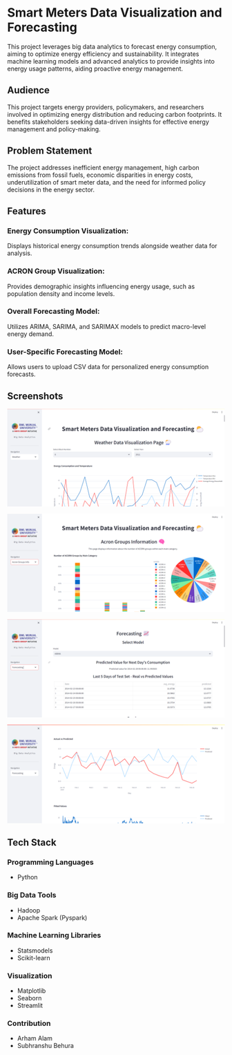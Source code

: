 
# Smart Meters Data Visualization and Forecasting

This project leverages big data analytics to forecast energy consumption, aiming to optimize energy efficiency and sustainability. It integrates machine learning models and advanced analytics to provide insights into energy usage patterns, aiding proactive energy management.


## Audience
This project targets energy providers, policymakers, and researchers involved in optimizing energy distribution and reducing carbon footprints. It benefits stakeholders seeking data-driven insights for effective energy management and policy-making.
## Problem Statement

The project addresses inefficient energy management, high carbon emissions from fossil fuels, economic disparities in energy costs, underutilization of smart meter data, and the need for informed policy decisions in the energy sector.


## Features

### Energy Consumption Visualization:
Displays historical energy consumption trends alongside weather data for analysis.

### ACRON Group Visualization:
Provides demographic insights influencing energy usage, such as population density and income levels.

### Overall Forecasting Model:
Utilizes ARIMA, SARIMA, and SARIMAX models to predict macro-level energy demand.

### User-Specific Forecasting Model:
Allows users to upload CSV data for personalized energy consumption forecasts.

## Screenshots

![App Screenshot](https://github.com/arham202/Smart-Meters-Data-Visualization-and-Forecasting/blob/main/BDA%20project/screenshots/BDA1.png)

![App Screenshot](https://github.com/arham202/Smart-Meters-Data-Visualization-and-Forecasting/blob/main/BDA%20project/screenshots/BDA2.png)

![App Screenshot](https://github.com/arham202/Smart-Meters-Data-Visualization-and-Forecasting/blob/main/BDA%20project/screenshots/BDA3.png)

![App Screenshot](https://github.com/arham202/Smart-Meters-Data-Visualization-and-Forecasting/blob/main/BDA%20project/screenshots/BDA4.png)


## Tech Stack

### Programming Languages
- Python

### Big Data Tools
- Hadoop
- Apache Spark (Pyspark)

### Machine Learning Libraries
- Statsmodels
- Scikit-learn

### Visualization
- Matplotlib
- Seaborn
- Streamlit

### Contribution
- Arham Alam
- Subhranshu Behura

